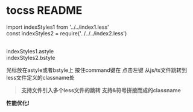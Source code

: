 # tocss README

import indexStyles1 from '../../index1.less'<br/>
const indexStyles2 = require('../../../index2.less')<br/>

<br/>
indexStyles1.astyle<br/>
indexStyles2.bstyle<br/>

光标放在astyle或者bstyle上 按住command键在 点击左键 从js/ts文件跳转到less文件定义的classname处<br/>

>**支持文件引入多个less文件的跳转**
>**支持&符号拼接而成的classname**

**性能优化!**
